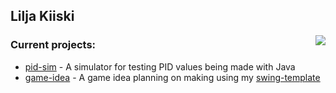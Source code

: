 ## Lilja Kiiski

 <img align="right" src="https://github-readme-stats.vercel.app/api/top-langs/?username=LiljaKiiski&layout=compact&langs_count=5" />

### Current projects:
- [pid-sim](https://github.com/LiljaKiiski/pid-sim) - A simulator for testing PID values being made with Java
- [game-idea](https://github.com/LiljaKiiski/game-idea) - A game idea planning on making using my [swing-template](https://github.com/LiljaKiiski/swing-template)
